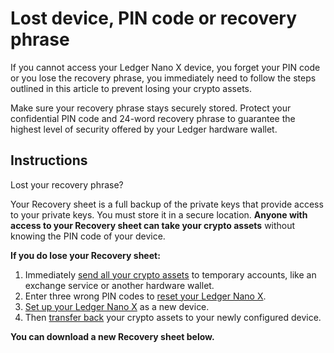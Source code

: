 # Lost device, PIN code or recovery phrase

If you cannot access your Ledger Nano X device, you forget your PIN code or you lose the recovery phrase, you immediately need to follow the steps outlined in this article to prevent losing your crypto assets.

Make sure your recovery phrase stays securely stored. Protect your confidential PIN code and 24-word recovery phrase to guarantee the highest level of security offered by your Ledger hardware wallet.

## Instructions

Lost your recovery phrase?

Your Recovery sheet is a full backup of the private keys that provide access to your private keys. You must store it in a secure location. **Anyone with access to your Recovery sheet can take your crypto assets** without knowing the PIN code of your device.

**If you do lose your Recovery sheet:**

1.  Immediately [send all your crypto assets](https://support.ledger.com/hc/en-us/articles/360019123593) to temporary accounts, like an exchange service or another hardware wallet.
2.  Enter three wrong PIN codes to [reset your Ledger Nano X](https://support.ledger.com/hc/en-us/articles/360017582434).
3.  [Set up your Ledger Nano X](https://support.ledger.com/hc/en-us/articles/360019095214) as a new device.
4.  Then [transfer back](https://support.ledger.com/hc/en-us/articles/360018969774) your crypto assets to your newly configured device.

**You can download a new Recovery sheet below.**